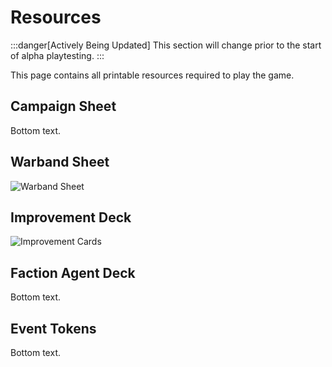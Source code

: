 # Resources

:::danger[Actively Being Updated]
This section will change prior to the start of alpha playtesting.
:::

This page contains all printable resources required to play the game.
## Campaign Sheet

Bottom text.

## Warband Sheet

![Warband Sheet](/img/warbandsheet.png)

## Improvement Deck

![Improvement Cards](/img/improvementcards.png)

## Faction Agent Deck

Bottom text.

## Event Tokens

Bottom text.